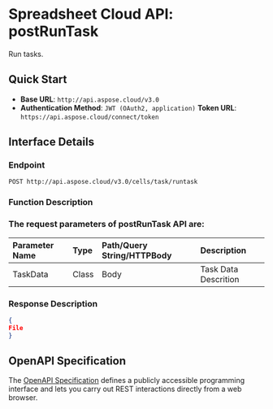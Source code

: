 # **Spreadsheet Cloud API: postRunTask**

Run tasks. 


## **Quick Start**

- **Base URL**: `http://api.aspose.cloud/v3.0`
- **Authentication Method**: `JWT (OAuth2, application)`  **Token URL**: `https://api.aspose.cloud/connect/token`
## **Interface Details**

### **Endpoint** 

```
POST http://api.aspose.cloud/v3.0/cells/task/runtask
```
### **Function Description**

### The request parameters of **postRunTask** API are: 

| Parameter Name | Type | Path/Query String/HTTPBody | Description | 
| :- | :- | :- |:- | 
|TaskData|Class|Body|Task Data Descrition|

### **Response Description**
```json
{
File
}
```


## OpenAPI Specification

The [OpenAPI Specification](https://reference.aspose.cloud/cells/#/TaskController/PostRunTask) defines a publicly accessible programming interface and lets you carry out REST interactions directly from a web browser.
